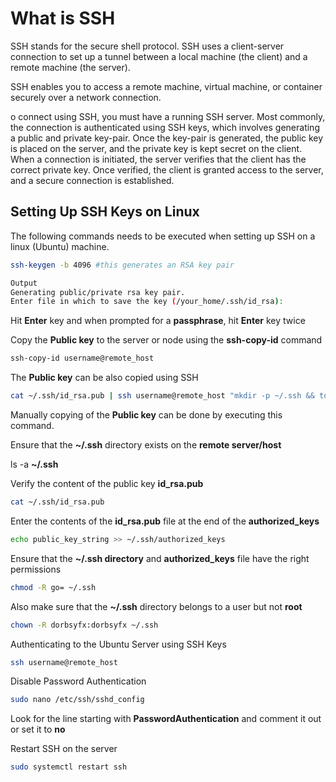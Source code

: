 # What is SSH

SSH stands for the secure shell protocol. SSH uses a client-server connection to set up a tunnel between a local machine (the client) and a remote machine (the server).

SSH enables you to access a remote machine, virtual machine, or container securely over a network connection. 

o connect using SSH, you must have a running SSH server. Most commonly, the connection is authenticated using SSH keys, which involves generating a public and private key-pair. Once the key-pair is generated, the public key is placed on the server, and the private key is kept secret on the client. When a connection is initiated, the server verifies that the client has the correct private key. Once verified, the client is granted access to the server, and a secure connection is established.

## Setting Up SSH Keys on Linux

The following commands needs to be executed when setting up SSH on a linux (Ubuntu) machine.

```bash
ssh-keygen -b 4096 #this generates an RSA key pair
```

```bash
Output
Generating public/private rsa key pair.
Enter file in which to save the key (/your_home/.ssh/id_rsa):
```
Hit **Enter** key and when prompted for a **passphrase**, hit **Enter** key twice

Copy the **Public key** to the server or node using the **ssh-copy-id** command

```bash
ssh-copy-id username@remote_host
```

The **Public key** can be also copied using SSH

```bash
cat ~/.ssh/id_rsa.pub | ssh username@remote_host "mkdir -p ~/.ssh && touch ~/.ssh/authorized_keys && chmod -R go= ~/.ssh && cat >> ~/.ssh/authorized_keys"
```

Manually copying of the **Public key** can be done by executing this command.

Ensure that the **~/.ssh** directory exists on the **remote server/host**

ls -a **~/.ssh**


Verify the content of the public key **id_rsa.pub**

```bash
cat ~/.ssh/id_rsa.pub
```

Enter the contents of the **id_rsa.pub** file at the end of the **authorized_keys**

```bash
echo public_key_string >> ~/.ssh/authorized_keys
```

Ensure that the **~/.ssh directory** and **authorized_keys** file have the right permissions

```bash
chmod -R go= ~/.ssh
```

Also make sure that the **~/.ssh** directory belongs to a user but not **root**

```bash
chown -R dorbsyfx:dorbsyfx ~/.ssh
```

Authenticating to the Ubuntu Server using SSH Keys

```bash
ssh username@remote_host
```

Disable Password Authentication

```bash
sudo nano /etc/ssh/sshd_config
```

Look for the line starting with **PasswordAuthentication** and comment it out or set it to **no**

Restart SSH on the server

```bash
sudo systemctl restart ssh
```